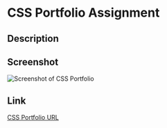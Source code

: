 # CSS Portfolio Assignment

## Description

## Screenshot
![Screenshot of CSS Portfolio](./assets/)

## Link
[CSS Portfolio URL](https://sailorshy94.github.io/)
